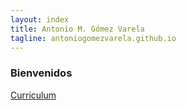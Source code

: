 ```yaml
---
layout: index
title: Antonio M. Gómez Varela
tagline: antoniogomezvarela.github.io
---
```


### Bienvenidos

[Curriculum](about)